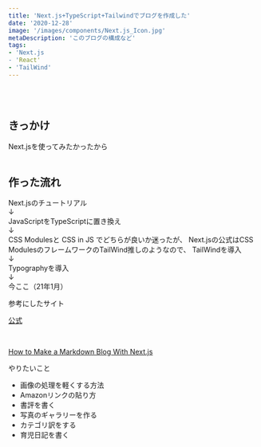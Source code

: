 ```yaml
---
title: 'Next.js+TypeScript+Tailwindでブログを作成した'
date: '2020-12-28'
image: '/images/components/Next.js_Icon.jpg'
metaDescription: 'このブログの構成など'
tags: 
- 'Next.js
- 'React'
- 'TailWind'
---
```


<br />  
<br />

## きっかけ
Next.jsを使ってみたかったから
<br />
<br />

## 作った流れ

Next.jsのチュートリアル  
↓  
JavaScriptをTypeScriptに置き換え  
↓  
CSS Modulesと CSS in JS でどちらが良いか迷ったが、 
Next.jsの公式はCSS ModulesのフレームワークのTailWind推しのようなので、 
TailWindを導入  <br />
↓<br />
Typographyを導入 <br />
↓<br />
今ここ（21年1月）


参考にしたサイト<br />

[公式](https://nextjs.org/learn/basics/create-nextjs-app?utm_source=next-site&utm_medium=homepage-cta&utm_campaign=next-website)

<br/>

[How to Make a Markdown Blog With Next.js](https://jfelix.info/blog/how-to-make-a-static-blog-with-next-js)

やりたいこと<br/>
- 画像の処理を軽くする方法
- Amazonリンクの貼り方
- 書評を書く
- 写真のギャラリーを作る
- カテゴリ訳をする
- 育児日記を書く









